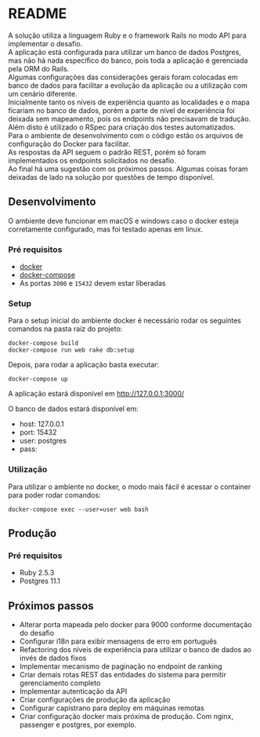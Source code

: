 # README

A solução utiliza a linguagem Ruby e o framework Rails no modo API para implementar o desafio.  
A aplicação está configurada para utilizar um banco de dados Postgres, mas não há nada específico do banco, pois toda a aplicação é gerenciada pela ORM do Rails.  
Algumas configurações das considerações gerais foram colocadas em banco de dados para facilitar a evolução da aplicação ou a utilização com um cenário diferente.  
Inicialmente tanto os níveis de experiência quanto as localidades e o mapa ficariam no banco de dados, porém a parte de nível de experiência foi deixada sem mapeamento, pois os endpoints não precisavam de tradução.  
Além disto é utilizado o RSpec para criação dos testes automatizados.  
Para o ambiente de desenvolvimento com o código estão os arquivos de configuração do Docker para facilitar.  
As respostas da API seguem o padrão REST, porém só foram implementados os endpoints solicitados no desafio.  
Ao final há uma sugestão com os próximos passos. Algumas coisas foram deixadas de lado na solução por questões de tempo disponível.  

## Desenvolvimento
O ambiente deve funcionar em macOS e windows caso o docker esteja corretamente configurado, mas foi testado apenas em linux.

### Pré requisitos
- [docker](https://docs.docker.com/install/)
- [docker-compose](https://docs.docker.com/compose/install/)
- As portas `3000` e `15432` devem estar liberadas

### Setup
Para o setup inicial do ambiente docker é necessário rodar os seguintes comandos na pasta raiz do projeto:
```
docker-compose build
docker-compose run web rake db:setup
``` 

Depois, para rodar a aplicação basta executar:
```
docker-compose up
```

A aplicação estará disponível em http://127.0.0.1:3000/

O banco de dados estará disponível em:
- host: 127.0.0.1
- port: 15432
- user: postgres
- pass: 

### Utilização
Para utilizar o ambiente no docker, o modo mais fácil é acessar o container para poder rodar comandos:
```
docker-compose exec --user=user web bash
```

## Produção
### Pré requisitos
- Ruby 2.5.3
- Postgres 11.1

## Próximos passos
- Alterar porta mapeada pelo docker para 9000 conforme documentação do desafio
- Configurar i18n para exibir mensagens de erro em português
- Refactoring dos níveis de experiência para utilizar o banco de dados ao invés de dados fixos
- Implementar mecanismo de paginação no endpoint de ranking
- Criar demais rotas REST das entidades do sistema para permitir gerenciamento completo
- Implementar autenticação da API
- Criar configurações de produção da aplicação
- Configurar capistrano para deploy em máquinas remotas
- Criar configuração docker mais próxima de produção. Com nginx, passenger e postgres, por exemplo.
